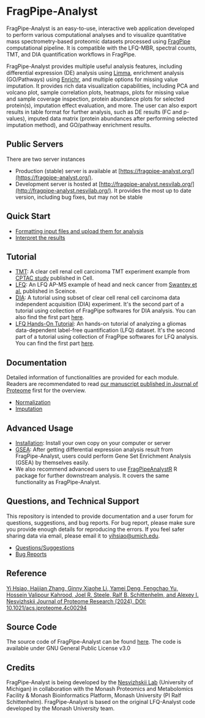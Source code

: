 # FragPipe-Analyst

FragPipe-Analyst is an easy-to-use, interactive web application developed to perform various computational analyses and to visualize quantitative mass spectrometry-based proteomic datasets processed using [FragPipe](https://fragpipe.nesvilab.org/) computational pipeline. It is compatible with the LFQ-MBR, spectral counts, TMT, and DIA quantification workflows in FragPipe. 

FragPipe-Analyst provides multiple useful analysis features, including differential expression (DE) analysis using [Limma](https://bioconductor.org/packages/release/bioc/html/limma.html), enrichment analysis (GO/Pathways) using [Enrichr](https://maayanlab.cloud/Enrichr/), and multiple options for missing value imputation. It provides rich data visualization capabilities, including PCA and volcano plot, sample correlation plots, heatmaps, plots for missing value and sample coverage inspection, protein abundance plots for selected protein(s), imputation effect evaluation, and more. The user can also export results in table format for further analysis, such as DE results (FC and p-values), imputed data matrix (protein abundances after performing selected imputation method), and GO/pathway enrichment results.

## Public Servers
There are two server instances
- Production (stable) server is available at [https://fragpipe-analyst.org/](https://fragpipe-analyst.org/).
- Development server is hosted at [http://fragpipe-analyst.nesvilab.org/](http://fragpipe-analyst.nesvilab.org/). It provides the most up to date version, including bug fixes, but may not be stable 

## Quick Start
- [Formatting input files and upload them for analysis](Formatting.md)
- [Interpret the results](Interpretation.md)

## Tutorial

- [TMT](TMT-tutorial/README.md): A clear cell renal cell carcinoma TMT experiment example from [CPTAC study](https://doi.org/10.1016/j.cell.2019.10.007) published in Cell.
- [LFQ](LFQ-AP-MS-tutorial/README.md): An LFQ AP-MS example of head and neck cancer from [Swantey et al.](https://doi.org/10.1126%2Fscience.abf2911) published in Sceince. 
- [DIA](DIA-tutorial/README.md): A tutorial using subset of clear cell renal cell carcinoma data independent acquisition (DIA) experiment. It's the second part of a tutorial using collection of FragPipe softwares for DIA analysis. You can also find the first part [here](DIA-tutorial/DIA.md).
- [LFQ Hands-On Tutorial](LFQ-tutorial): An hands-on tutorial of analyzing a gliomas data-dependent label-free quantification (LFQ) dataset. It's the second part of a tutorial using collection of FragPipe softwares for LFQ analysis. You can find the first part [here](LFQ-tutorial/LFQ.md).

## Documentation
Detailed information of functionalities are provided for each module. Readers are recommendated to read [our manuscript published in Journal of Proteome](https://pubs.acs.org/doi/10.1021/acs.jproteome.4c00294) first for the overview.
- [Normalization](documentation/normalization.md)
- [Imputation](documentation/imputation.md)

## Advanced Usage
- [Installation](documentation/installation.md): Install your own copy on your computer or server
- [GSEA](advanced.md): After getting differential expression analysis result from FragPipe-Analyst, users could perform Gene Set Enrichment Analysis (GSEA) by themselves easily.
- We also recommend advanced users to use [FragPipeAnalystR](https://www.nesvilab.org/FragPipeAnalystR/) R package for further downstream analysis. It covers the same functionality as FragPipe-Analyst.

## Questions, and Technical Support 
This repository is intended to provide documentation and a user forum for questions, suggestions, and bug reports. For bug report, please make sure you provide enough details for reproducing the errors. If you feel safer sharing data via email, please email it to [yihsiao@umich.edu](yihsiao@umich.edu). 

- [Questions/Suggestions](https://github.com/Nesvilab/FragPipe-Analyst/discussions)
- [Bug Reports](https://github.com/Nesvilab/FragPipe-Analyst/issues)

## Reference
[Yi Hsiao, Haijian Zhang, Ginny Xiaohe Li, Yamei Deng, Fengchao Yu, Hossein Valipour Kahrood, Joel R. Steele, Ralf B. Schittenhelm, and Alexey I. Nesvizhskii
Journal of Proteome Research (2024), DOI: 10.1021/acs.jproteome.4c00294](https://pubs.acs.org/doi/10.1021/acs.jproteome.4c00294)

## Source Code
The source code of FragPipe-Analyst can be found [here](https://github.com/MonashProteomics/FragPipe-Analyst).
The code is available under GNU General Public License v3.0

## Credits
FragPipe-Analyst is being developed by the [Nesvizhskii Lab](https://www.nesvilab.org/) (University of Michigan) in collaboration with the Monash Proteomics and Metabolomics Facility & Monash Bioinformatics Platform, Monash University (PI Ralf Schittenhelm). FragPipe-Analyst is based on the original LFQ-Analyst code developed by the Monash University team.   

